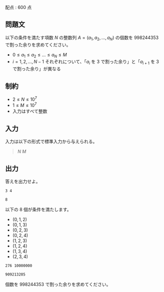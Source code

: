 配点 : $600$ 点

## 問題文

以下の条件を満たす項数 $N$ の整数列 $A=(a_1,a_2,\ldots,a_N)$ の個数を $998244353$ で割った余りを求めてください。

- $0 \leq a_1 \leq a_2 \leq \ldots \leq a_N \leq M$
- $i=1,2,\ldots,N-1$ それぞれについて、「$a_i$ を $3$ で割った余り」と「$a_{i+1}$ を $3$ で割った余り」が異なる

## 制約

- $2 \leq N \leq 10^7$
- $1 \leq M \leq 10^7$
- 入力はすべて整数

## 入力

入力は以下の形式で標準入力から与えられる。

> $N$ $M$

## 出力

答えを出力せよ。

```input1
3 4
```

```output1
8
```

以下の $8$ 個が条件を満たします。

- $(0,1,2)$
- $(0,1,3)$
- $(0,2,3)$
- $(0,2,4)$
- $(1,2,3)$
- $(1,2,4)$
- $(1,3,4)$
- $(2,3,4)$

```input2
276 10000000
```

```output2
909213205
```

個数を $998244353$ で割った余りを求めてください。